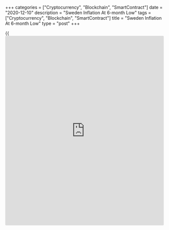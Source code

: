 +++
categories = ["Cryptocurrency", "Blockchain", "SmartContract"]
date = "2020-12-10"
description = "Sweden Inflation At 6-month Low"
tags = ["Cryptocurrency", "Blockchain", "SmartContract"]
title = "Sweden Inflation At 6-month Low"
type = "post"
+++

{{<iframe id="large-banner" src="https://www.bounty.group/#slide=23.0" width="100%" height="600" scrolling="no" style="border: 0px solid rgb(216, 221, 230); border-radius: 3px;">}}

Sweden's consumer price inflation eased to the lowest level in six
months in November, figures from Statistics Sweden showed on Thursday.

The consumer price index rose 0.2 percent annually in November, after a
0.3 percent increase in October. This was in line with economists'
expectation.

The latest inflation was the lowest since May, when prices remained
unchanged.

On a month-on-month basis, consumer prices were unchanged in November,
after a 0.1 percent fall in the previous month. Economists had expected
a 0.1 percent fall.

Inflation, based on the CPI with fixed interest rate or CPIF, eased to
0.2 percent in November from 0.3 percent in the preceding month.

On a monthly basis, the CPIF remained unchanged in November.

Separate data from the statistical office showed that the household
consumption declined 4.2 percent yearly in October.

On a monthly basis, household consumption rose 0.1 percent in October.

For comments and feedback [contact](https://www.playgroundfx.com/contact/): editorial@rtt[news](https://www.letsplayfx.com/blog/forex-news-website/).com

[Economic News][1]

 **What parts of the world are seeing the best (and worst) economic
performances lately? Click[here][2] to check out our [Econ Scorecard][2]
and find out! See up-to-the-moment [ranking](https://www.playgroundfx.com/blog/crypto-exchange-ranking/)s for the best and worst
performers in [GDP][2], [unemployment rate][3], [inflation][4] and much
more.**

   1. www.rtt[news](https://www.letsplayfx.com/blog/forex-news-website/).com/Content/EconomicNews.aspx
   2. www.rtt[news](https://www.letsplayfx.com/blog/forex-news-website/).com/economic-scorecard/world-rank/GDP/highest-performance.aspx
   3. www.rtt[news](https://www.letsplayfx.com/blog/forex-news-website/).com/economic-scorecard/world-rank/unemployment-rate/lowest-performance.aspx
   4. www.rtt[news](https://www.letsplayfx.com/blog/forex-news-website/).com/economic-scorecard/world-rank/CPI/highest-performance.aspx